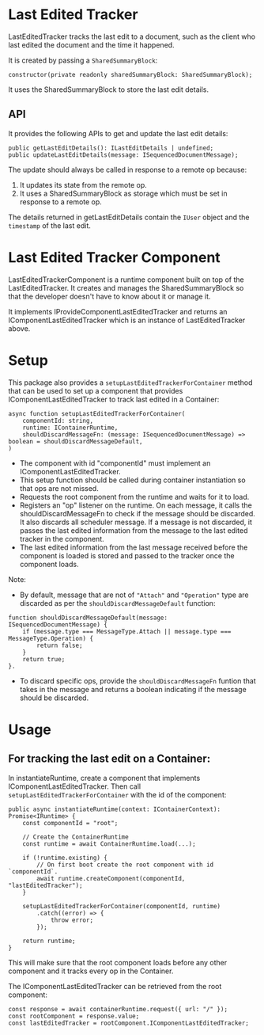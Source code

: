 # Last Edited Tracker

LastEditedTracker tracks the last edit to a document, such as the client who last edited the document and the time it happened.

It is created by passing a `SharedSummaryBlock`:
```
constructor(private readonly sharedSummaryBlock: SharedSummaryBlock);
```
It uses the SharedSummaryBlock to store the last edit details.

## API

It provides the following APIs to get and update the last edit details:

```
public getLastEditDetails(): ILastEditDetails | undefined;
public updateLastEditDetails(message: ISequencedDocumentMessage);
```

The update should always be called in response to a remote op because:
1. It updates its state from the remote op.
2. It uses a SharedSummaryBlock as storage which must be set in response to a remote op.

The details returned in getLastEditDetails contain the `IUser` object and the `timestamp` of the last edit.

# Last Edited Tracker Component

LastEditedTrackerComponent is a runtime component built on top of the LastEditedTracker. It creates and manages the SharedSummaryBlock so that the developer doesn't have to know about it or manage it.

It implements IProvideComponentLastEditedTracker and returns an IComponentLastEditedTracker which is an instance of LastEditedTracker above.

# Setup

This package also provides a `setupLastEditedTrackerForContainer` method that can be used to set up a component that provides IComponentLastEditedTracker to track last edited in a Container:
```
async function setupLastEditedTrackerForContainer(
    componentId: string,
    runtime: IContainerRuntime,
    shouldDiscardMessageFn: (message: ISequencedDocumentMessage) => boolean = shouldDiscardMessageDefault,
)
```

- The component with id "componentId" must implement an IComponentLastEditedTracker.
- This setup function should be called during container instantiation so that ops are not missed.
- Requests the root component from the runtime and waits for it to load.
- Registers an "op" listener on the runtime. On each message, it calls the shouldDiscardMessageFn to check if the message should be discarded. It also discards all scheduler message. If a message is not discarded, it passes the last edited information from the message to the last edited tracker in the component.
- The last edited information from the last message received before the component is loaded is stored and passed to the tracker once the component loads.

Note:
- By default, message that are not of `"Attach"` and `"Operation"` type are discarded as per the `shouldDiscardMessageDefault` function:
```
function shouldDiscardMessageDefault(message: ISequencedDocumentMessage) {
    if (message.type === MessageType.Attach || message.type === MessageType.Operation) {
        return false;
    }
    return true;
}.
```
- To discard specific ops, provide the `shouldDiscardMessageFn` funtion that takes in the message and returns a boolean indicating if the message should be discarded.

# Usage

## For tracking the last edit on a Container:

In instantiateRuntime, create a component that implements IComponentLastEditedTracker. Then call `setupLastEditedTrackerForContainer` with the id of the component:
```
public async instantiateRuntime(context: IContainerContext): Promise<IRuntime> {
    const componentId = "root";

    // Create the ContainerRuntime
    const runtime = await ContainerRuntime.load(...);

    if (!runtime.existing) {
        // On first boot create the root component with id `componentId`.
        await runtime.createComponent(componentId, "lastEditedTracker");
    }

    setupLastEditedTrackerForContainer(componentId, runtime)
        .catch((error) => {
            throw error;
        });

    return runtime;
}
```

This will make sure that the root component loads before any other component and it tracks every op in the Container.

The IComponentLastEditedTracker can be retrieved from the root component:
```
const response = await containerRuntime.request({ url: "/" });
const rootComponent = response.value;
const lastEditedTracker = rootComponent.IComponentLastEditedTracker;
```
